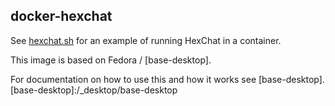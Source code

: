 ## docker-hexchat

See [hexchat.sh](hexchat) for an example of running HexChat in a container.

This image is based on Fedora / [base-desktop].

For documentation on how to use this and how it works see [base-desktop].
[base-desktop]:/_desktop/base-desktop
